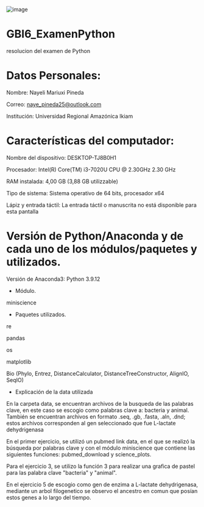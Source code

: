 ![image](https://user-images.githubusercontent.com/94584346/179644556-6506537a-4010-416f-8aec-2ceb35aa14b7.png)
# GBI6_ExamenPython
resolucion del examen de Python

# Datos Personales:
Nombre: Nayeli Mariuxi Pineda 

Correo: naye_pineda25@outlook.com

Institución: Universidad Regional Amazónica Ikiam

# Características del computador:
Nombre del dispositivo:	DESKTOP-TJ8B0H1

Procesador:	Intel(R) Core(TM) i3-7020U CPU @ 2.30GHz 2.30 GHz

RAM instalada:	4,00 GB (3,88 GB utilizzable)

Tipo de sistema:	Sistema operativo de 64 bits, procesador x64

Lápiz y entrada táctil:	La entrada táctil o manuscrita no está disponible para esta pantalla

# Versión de Python/Anaconda y de cada uno de los módulos/paquetes y utilizados.

Versión de Anaconda3: Python 3.9.12

- Módulo. 

miniscience

- Paquetes utilizados.

re

pandas

os


matplotlib

Bio (Phylo, Entrez, DistanceCalculator, DistanceTreeConstructor, AlignIO, SeqIO)

- Explicación de la data utilizada 

En la carpeta data, se encuentran archivos de la busqueda de las palabras clave, en este caso se escogio como palabras clave a: bacteria y animal. También se encuentran archivos en formato .seq, .gb, .fasta, .aln, .dnd; estos archivos corresponden al gen seleccionado que fue  L-lactate dehydrigenasa

En el primer ejercicio, se utilizó un pubmed link data, en el que se realizó la búsqueda por palabras clave y con el módulo miniscience que contiene las siguientes funciones: pubmed_download y science_plots.

Para el ejercicio 3, se utilizo la función 3 para realizar una grafica de pastel para las palabra clave "bacteria" y "animal".

En el ejercicio 5 de escogio como gen de enzima a L-lactate dehydrigenasa, mediante un arbol filogenetico se observo el ancestro en comun que posían estos genes a lo largo del tiempo.


